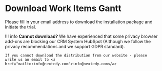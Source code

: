 # Download Work Items Gantt

Please fill in your email address to download the installation package and initiate the trial.


<script charset="utf-8" type="text/javascript" src="//js.hsforms.net/forms/shell.js"></script>
<script>
  hbspt.forms.create({
	portalId: "6265870",
	formId: "385aed16-fb7a-469c-a416-b644cca90b05"
});
</script>

!!! info
	**Cannot download?** We have experienced that some privacy browser add-ons are blocking our CRM System HubSpot (Although we  follow the privacy recommendations and we support GDPR standard). 
	
	
	If you cannot download the distribution from our website - please write us an email to <a href="mailto:info@nextedy.com">info@nextedy.com</a>

